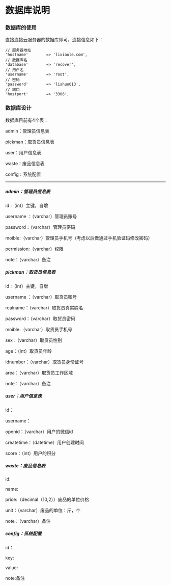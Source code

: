 # 数据库说明

### 数据库的使用

直接连接云服务器的数据库即可，连接信息如下：

```
// 服务器地址
'hostname'        => 'lixiaole.com',
// 数据库名
'database'        => 'recover',
// 用户名
'username'        => 'root',
// 密码
'password'        => 'lishuo613',
// 端口
'hostport'        => '3306',
```

### 数据库设计

数据库目前有4个表：

admin：管理员信息表

pickman：取货员信息表

user：用户信息表

waste：废品信息表

config：系统配置

------

##### admin：管理员信息表

id :（int）主键，自增

username ：（varchar）管理员账号

password：（varchar）管理员密码

moible:（varchar）管理员手机号（考虑以后做通过手机验证码修改密码）

permission:（varchar）权限

note：（varchar）备注



##### pickman：取货员信息表

id :（int）主键，自增

username ：（varchar）取货员账号

realname：（varchar）取货员真实姓名

password：（varchar）取货员密码

moible:（varchar）取货员手机号

sex：（varchar）取货员性别

age：（int）取货员年龄

idnumber：（varchar）取货员身份证号

area：（varchar）取货员工作区域

note：（varchar）备注



##### user：用户信息表

id：

username：

openid：（varchar）用户的微信id

createtime：（datetime）用户创建时间

score：（int）用户的积分



##### waste：废品信息表

id:

name:

price:（decimal（10,2））废品的单位价格

unit：（varchar）废品的单位：斤，个

note：（varchar）备注



##### config：系统配置

id：

key:

value:

note:备注

